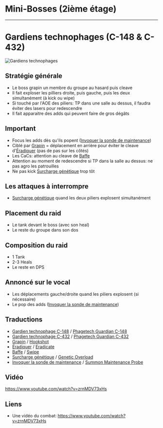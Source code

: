 Mini-Bosses (2ième étage)
=========================

---
Gardiens technophages (C-148 & C-432)
=====================================
![Gardiens technophages](http://i.imgur.com/HJbkgFW.jpg)

Stratégie générale
------------------
- Le boss grapin un membre du groupe au hasard puis cleave
- Il fait exploser les pilliers droite, puis gauche, puis les deux simultanément (à kick ou wipe)
- Si touché par l'AOE des piliers: TP dans une salle au dessus, il faudra éviter des lasers pour redescendre
- Il fait apparaitre des adds qui peuvent faire de gros dégâts

Important
---------
- Focus les adds dès qu'ils popent ([Invoquer la sonde de maintenance](http://wildstar.datminer.com/fr/spell/61288))
- Ciblé par [Grapin](http://wildstar.datminer.com/fr/spell/61418) = déplacement en arrière pour éviter le cleave d'[Éradiquer](http://wildstar.datminer.com/fr/spell/61419) (pas de pas sur les côtés)
- Les CaCs: attention au cleave de [Baffe](http://wildstar.datminer.com/fr/spell/61263)
- Attention au moment de redescendre si TP dans la salle au dessus: ne pas agro les patrouilles
- Ne pas kick [Surcharge génétique](http://wildstar.datminer.com/fr/npc/54785) trop tôt

Les attaques à interrompre
--------------------------
- [Surcharge génétique](http://wildstar.datminer.com/fr/npc/54785) quand les deux piliers explosent simultanément

Placement du raid
-----------------
- Le tank devant le boss (avec son heal)
- Le reste du groupe dans son dos

Composition du raid
-------------------
- 1 Tank
- 2-3 Heals
- Le reste en DPS

Annoncé sur le vocal
--------------------
- Les déplacements gauche/droite quand les piliers explosent (si nécessaire)
- Le pop des adds ([Invoquer la sonde de maintenance](http://wildstar.datminer.com/fr/spell/61288))

Traductions
-----------
- [Gardien technophage C-148](http://wildstar.datminer.com/fr/npc/54785) / [Phagetech Guardian C-148](http://wildstar.datminer.com/en/npc/54785)
- [Gardien technophage C-432](http://wildstar.datminer.com/fr/npc/54787) / [Phagetech Guardian C-432](http://wildstar.datminer.com/en/npc/54787)
- [Grapin](http://wildstar.datminer.com/fr/spell/61418) / [Hookshot](http://wildstar.datminer.com/en/spell/61418)
- [Éradiquer](http://wildstar.datminer.com/fr/spell/61419) / [Eradicate](http://wildstar.datminer.com/en/spell/61419)
- [Baffe](http://wildstar.datminer.com/fr/spell/61263) / [Swipe](http://wildstar.datminer.com/en/spell/61263)
- [Surcharge génétique](http://wildstar.datminer.com/fr/npc/54785) / [Genetic Overload](http://wildstar.datminer.com/en/npc/54785)
- [Invoquer la sonde de maintenance](http://wildstar.datminer.com/fr/spell/61288) / [Summon Maintenance Probe](http://wildstar.datminer.com/en/spell/61288)

Vidéo
-----
https://www.youtube.com/watch?v=zrnMDV73xHs

Liens
-----
- Une vidéo du combat: https://www.youtube.com/watch?v=zrnMDV73xHs

